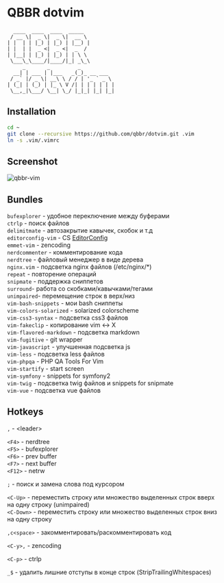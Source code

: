 # QBBR dotvim

	  ____  ____  ____  _____
	 / __ \|  _ \|  _ \|  __ \
	| |  | | |_) | |_) | |__) |
	| |  | |  _ <|  _ <|  _  /
	| |__| | |_) | |_) | | \ \
	 \___\_\____/|____/|_| _\_\
	     _       _         _
	  __| | ___ | |___   _(_)_ __ ___
	 / _` |/ _ \| __\ \ / / | '_ ` _ \
	| (_| | (_) | |_ \ V /| | | | | | |
	 \__,_|\___/ \__| \_/ |_|_| |_| |_|

## Installation

```bash
cd ~
git clone --recursive https://github.com/qbbr/dotvim.git .vim
ln -s .vim/.vimrc
```

## Screenshot

![qbbr-vim](https://i.imgur.com/wU8VET1.png)

## Bundles

`bufexplorer` - удобное переключение между буферами  
`ctrlp` - поиск файлов  
`delimitmate` - автозакрытие кавычек, скобок и т.д  
`editorconfig-vim` - CS [EditorConfig](https://editorconfig.org/)  
`emmet-vim` - zencoding  
`nerdcommenter` - комментирование кода  
`nerdtree` - файловый менеджер в виде дерева  
`nginx.vim` - подсветка nginx файлов (/etc/nginx/*)  
`repeat` - повторение операций  
`snipmate` - поддержка сниппетов  
`surround`- работа со скобками/кавычками/тегами  
`unimpaired`- перемещение строк в верх/низ  
`vim-bash-snippets` - мои bash сниппеты  
`vim-colors-solarized` - solarized colorscheme  
`vim-css3-syntax` - подсветка css3 файлов  
`vim-fakeclip` - копирование vim &lt;-&gt; X  
`vim-flavored-markdown` - подсветка markdown  
`vim-fugitive` - git wrapper  
`vim-javascript` - улучшенная подсветка js  
`vim-less` - подсветка less файлов  
`vim-phpqa` - PHP QA Tools For Vim  
`vim-startify` - start screen  
`vim-symfony` - snippets for symfony2  
`vim-twig` - подсветка twig файлов и snippets for snipmate  
`vim-vue` - подсветка vue файлов

## Hotkeys

`,` - &lt;leader&gt;

`<F4>` - nerdtree  
`<F5>` - bufexplorer  
`<F6>` - prev buffer  
`<F7>` - next buffer  
`<F12>` - netrw

`;` - поиск и замена слова под курсором

`<C-Up>`  - переместить строку или множество выделенных строк вверх на одну строку (unimpaired)  
`<C-Down>` - переместить строку или множество выделенных строк вниз на одну строку

`,c<space>` - закомментировать/раскомментировать код

`<C-y>,` - zencoding

`<C-p>` - ctrlp

`_$` - удалить лишние отступы в конце строк (StripTrailingWhitespaces)
